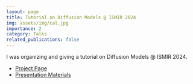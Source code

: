 ```yaml
---
layout: page
title: Tutorial on Diffusion Models @ ISMIR 2024
img: assets/img/cal.jpg
importance: 2
category: Talks
related_publications: false
---
```


I was organizing and giving a tutorial on Diffusion Models @ ISMIR 2024.

- [Project Page](https://sites.google.com/view/diffusion-tutorial-ismir24/home)
- [Presentation Materials](https://github.com/ChiehHsinJesseLai/ISMIR24DiffusionModelTutorial)
